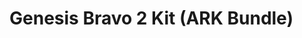 # Genesis Bravo 2 Kit (ARK Bundle)

<figure><img src="../../.gitbook/assets/P1170264.JPG" alt=""><figcaption></figcaption></figure>
